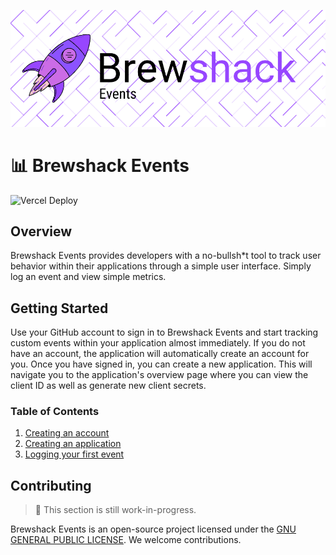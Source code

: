 ![Banner](./docs/assets/Brewshack%20Events.png)

# 📊 Brewshack Events

![Vercel Deploy](https://therealsujitk-vercel-badge.vercel.app/?app=brewshack-events)

## Overview

Brewshack Events provides developers with a no-bullsh\*t tool to track user behavior within their applications through a simple user interface. Simply log an event and view simple metrics.

## Getting Started

Use your GitHub account to sign in to Brewshack Events and start tracking custom events within your application almost immediately. If you do not have an account, the application will automatically create an account for you. Once you have signed in, you can create a new application. This will navigate you to the application's overview page where you can view the client ID as well as generate new client secrets.

### Table of Contents

1. [Creating an account](./docs/creating-an-account.md)
2. [Creating an application](./docs/creating-an-application.md)
3. [Logging your first event](./docs/logging-first-event.md)

## Contributing

> 🚧 This section is still work-in-progress.

Brewshack Events is an open-source project licensed under the [GNU GENERAL PUBLIC LICENSE](./LICENSE). We welcome contributions.
